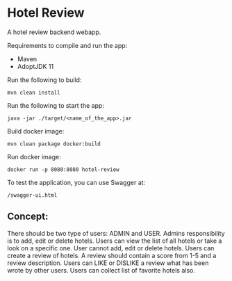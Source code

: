 # Hotel Review

A hotel review backend webapp.

Requirements to compile and run the app:
- Maven
- AdoptJDK 11

Run the following to build:
```
mvn clean install
```

Run the following to start the app:
```
java -jar ./target/<name_of_the_app>.jar
```

Build docker image:
```
mvn clean package docker:build
```

Run docker image:
```
docker run -p 8080:8080 hotel-review
```

To test the application, you can use Swagger at:
```
/swagger-ui.html
```

## Concept:
There should be two type of users: ADMIN and USER. Admins responsibility is to 
add, edit or delete hotels. Users can view the list of all hotels or take a 
look on a specific one. User cannot add, edit or delete hotels. Users can create
a review of hotels. A review should contain a score from 1-5 and a review description.
Users can LIKE or DISLIKE a review what has been wrote by other users. 
Users can collect list of favorite hotels also.